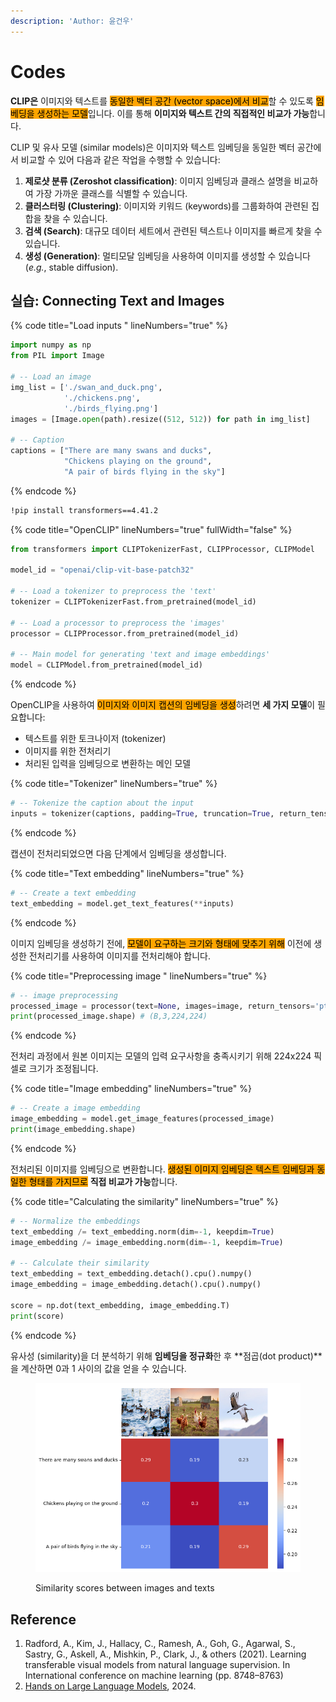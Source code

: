 ```yaml
---
description: 'Author: 윤건우'
---
```


# Codes

**CLIP은** 이미지와 텍스트를 <mark style="background-color:orange;">동일한 벡터 공간 (vector space)에서 비교</mark>할 수 있도록 <mark style="background-color:orange;">임베딩을 생성하는 모델</mark>입니다. 이를 통해 **이미지와 텍스트 간의 직접적인 비교가 가능**합니다.

CLIP 및 유사 모델 (similar models)은 이미지와 텍스트 임베딩을 동일한 벡터 공간에서 비교할 수 있어 다음과 같은 작업을 수행할 수 있습니다:

1. **제로샷 분류 (Zeroshot classification)**: 이미지 임베딩과 클래스 설명을 비교하여 가장 가까운 클래스를 식별할 수 있습니다.
2. **클러스터링 (Clustering)**: 이미지와 키워드 (keywords)를 그룹화하여 관련된 집합을 찾을 수 있습니다.
3. **검색 (Search)**: 대규모 데이터 세트에서 관련된 텍스트나 이미지를 빠르게 찾을 수 있습니다.
4. **생성 (Generation)**: 멀티모달 임베딩을 사용하여 이미지를 생성할 수 있습니다 (_e.g._, stable diffusion).

## 실습: Connecting Text and Images&#x20;

{% code title="Load inputs " lineNumbers="true" %}
```python
import numpy as np
from PIL import Image

# -- Load an image
img_list = ['./swan_and_duck.png',
            './chickens.png',
            './birds_flying.png']
images = [Image.open(path).resize((512, 512)) for path in img_list]

# -- Caption 
captions = ["There are many swans and ducks",
            "Chickens playing on the ground",
            "A pair of birds flying in the sky"]
```
{% endcode %}

```bash
!pip install transformers==4.41.2
```

{% code title="OpenCLIP" lineNumbers="true" fullWidth="false" %}
```python
from transformers import CLIPTokenizerFast, CLIPProcessor, CLIPModel

model_id = "openai/clip-vit-base-patch32"

# -- Load a tokenizer to preprocess the 'text'
tokenizer = CLIPTokenizerFast.from_pretrained(model_id)

# -- Load a processor to preprocess the 'images'
processor = CLIPProcessor.from_pretrained(model_id)

# -- Main model for generating 'text and image embeddings'
model = CLIPModel.from_pretrained(model_id)
```
{% endcode %}

OpenCLIP을 사용하여 <mark style="background-color:orange;">이미지와  이미지 캡션의 임베딩을 생성</mark>하려면 **세 가지 모델**이 필요합니다:

* 텍스트를 위한 토크나이저 (tokenizer)
* 이미지를 위한 전처리기
* 처리된 입력을 임베딩으로 변환하는 메인 모델&#x20;

{% code title="Tokenizer" lineNumbers="true" %}
```python
# -- Tokenize the caption about the input
inputs = tokenizer(captions, padding=True, truncation=True, return_tensors="pt")
```
{% endcode %}

캡션이 전처리되었으면 다음 단계에서 임베딩을 생성합니다.

{% code title="Text embedding" lineNumbers="true" %}
```python
# -- Create a text embedding
text_embedding = model.get_text_features(**inputs)
```
{% endcode %}

이미지 임베딩을 생성하기 전에, <mark style="background-color:orange;">모델이 요구하는 크기와 형태에 맞추기 위해</mark> 이전에 생성한 전처리기를 사용하여 이미지를 전처리해야 합니다.

{% code title="Preprocessing image " lineNumbers="true" %}
```python
# -- image preprocessing 
processed_image = processor(text=None, images=image, return_tensors='pt')['pixel_values']
print(processed_image.shape) # (B,3,224,224) 
```
{% endcode %}

전처리 과정에서 원본 이미지는 모델의 입력 요구사항을 충족시키기 위해 224x224 픽셀로 크기가 조정됩니다.

{% code title="Image embedding" lineNumbers="true" %}
```python
# -- Create a image embedding
image_embedding = model.get_image_features(processed_image)
print(image_embedding.shape)
```
{% endcode %}

전처리된 이미지를 임베딩으로 변환합니다. <mark style="background-color:orange;">생성된 이미지 임베딩은 텍스트 임베딩과 동일한 형태를 가지므로</mark> **직접 비교가 가능**합니다.

{% code title="Calculating the similarity" lineNumbers="true" %}
```python
# -- Normalize the embeddings
text_embedding /= text_embedding.norm(dim=-1, keepdim=True)
image_embedding /= image_embedding.norm(dim=-1, keepdim=True)

# -- Calculate their similarity
text_embedding = text_embedding.detach().cpu().numpy()
image_embedding = image_embedding.detach().cpu().numpy()

score = np.dot(text_embedding, image_embedding.T)
print(score)
```
{% endcode %}

유사성 (similarity)을 더 분석하기 위해 **임베딩을 정규화**한 후 **점곱(dot product)**을 계산하면 0과 1 사이의 값을 얻을 수 있습니다.

<figure><img src="../../../.gitbook/assets/image (1).png" alt=""><figcaption><p>Similarity scores between images and texts</p></figcaption></figure>

## Reference

1. Radford, A., Kim, J., Hallacy, C., Ramesh, A., Goh, G., Agarwal, S., Sastry, G., Askell, A., Mishkin, P., Clark, J., & others (2021). Learning transferable visual models from natural language supervision. In International conference on machine learning (pp. 8748–8763)
2. [Hands on Large Language Models](https://learning.oreilly.com/library/view/hands-on-large-language/9781098150952/ch05.html#transformers\_for\_vision), 2024.
